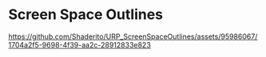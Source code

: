 # Screen Space Outlines

https://github.com/Shaderito/URP_ScreenSpaceOutlines/assets/95986067/1704a2f5-9698-4f39-aa2c-28912833e823
